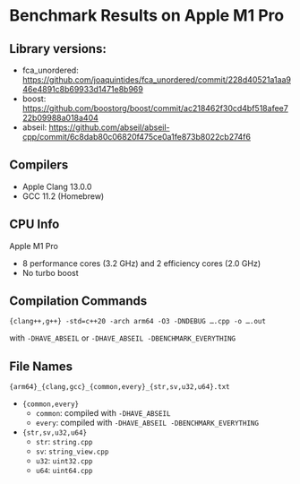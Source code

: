 # Benchmark Results on Apple M1 Pro

## Library versions:
- fca_unordered: https://github.com/joaquintides/fca_unordered/commit/228d40521a1aa946e4891c8b69933d1471e8b969
- boost: https://github.com/boostorg/boost/commit/ac218462f30cd4bf518afee722b09988a018a404
- abseil: https://github.com/abseil/abseil-cpp/commit/6c8dab80c06820f475ce0a1fe873b8022cb274f6

## Compilers
- Apple Clang 13.0.0
- GCC 11.2 (Homebrew)

## CPU Info
Apple M1 Pro
- 8 performance cores (3.2 GHz) and 2 efficiency cores (2.0 GHz)
- No turbo boost

## Compilation Commands
```
{clang++,g++} -std=c++20 -arch arm64 -O3 -DNDEBUG ….cpp -o ….out
```
with `-DHAVE_ABSEIL` or `-DHAVE_ABSEIL -DBENCHMARK_EVERYTHING`

## File Names
`{arm64}_{clang,gcc}_{common,every}_{str,sv,u32,u64}.txt`
- `{common,every}`
  - `common`: compiled with `-DHAVE_ABSEIL`
  - `every`: compiled with `-DHAVE_ABSEIL -DBENCHMARK_EVERYTHING`
- `{str,sv,u32,u64}`
  - `str`: `string.cpp`
  - `sv`: `string_view.cpp`
  - `u32`: `uint32.cpp`
  - `u64`: `uint64.cpp`
